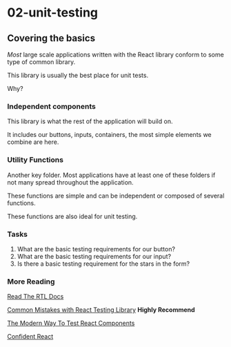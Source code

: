 # 02-unit-testing

## Covering the basics

_Most_ large scale applications written with the React library conform to some type of common library.

This library is usually the best place for unit tests.

Why?

### Independent components

This library is what the rest of the application will build on.

It includes our buttons, inputs, containers, the most simple elements we combine are here.

### Utility Functions

Another key folder. Most applications have at least one of these folders if not many spread throughout the application.

These functions are simple and can be independent or composed of several functions.

These functions are also ideal for unit testing.

### Tasks

1. What are the basic testing requirements for our button?
2. What are the basic testing requirements for our input?
3. Is there a basic testing requirement for the stars in the form?

### More Reading

[Read The RTL Docs](https://testing-library.com/docs/react-testing-library/intro)

[Common Mistakes with React Testing Library](https://kentcdodds.com/blog/common-mistakes-with-react-testing-library) **Highly Recommend**

[The Modern Way To Test React Components](https://blog.bitsrc.io/react-testing-library-the-modern-way-to-test-react-components-778ef578d0d9)

[Confident React](https://www.youtube.com/watch?v=qXRPHRgcXJ0&list=PLV5CVI1eNcJgNqzNwcs4UKrlJdhfDjshf)
